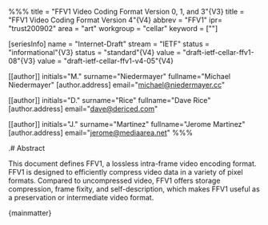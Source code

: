 %%%
title = "FFV1 Video Coding Format Version 0, 1, and 3"{V3}
title = "FFV1 Video Coding Format Version 4"{V4}
abbrev = "FFV1"
ipr= "trust200902"
area = "art"
workgroup = "cellar"
keyword = [""]

[seriesInfo]
name = "Internet-Draft"
stream = "IETF"
status = "informational"{V3}
status = "standard"{V4}
value = "draft-ietf-cellar-ffv1-08"{V3}
value = "draft-ietf-cellar-ffv1-v4-05"{V4}

[[author]]
initials="M."
surname="Niedermayer"
fullname="Michael Niedermayer"
  [author.address]
  email="michael@niedermayer.cc"

[[author]]
initials="D."
surname="Rice"
fullname="Dave Rice"
  [author.address]
  email="dave@dericed.com"

[[author]]
initials="J."
surname="Martinez"
fullname="Jerome Martinez"
  [author.address]
  email="jerome@mediaarea.net"
%%%

.# Abstract

This document defines FFV1, a lossless intra-frame video encoding format. FFV1 is designed to efficiently compress video data in a variety of pixel formats. Compared to uncompressed video, FFV1 offers storage compression, frame fixity, and self-description, which makes FFV1 useful as a preservation or intermediate video format.

{mainmatter}
